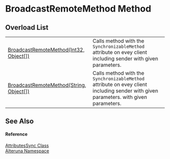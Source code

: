 # BroadcastRemoteMethod Method


## Overload List
<table>
<tr>
<td><a href="M_Alteruna_AttributesSync_BroadcastRemoteMethod">BroadcastRemoteMethod(Int32, Object[])</a></td>
<td>Calls method with the <code>SynchronizableMethod</code> attribute on evey client including sender with given parameters.</td></tr>
<tr>
<td><a href="M_Alteruna_AttributesSync_BroadcastRemoteMethod_1">BroadcastRemoteMethod(String, Object[])</a></td>
<td>Calls method with the <code>SynchronizableMethod</code> attribute on evey client including sender with given parameters. with given parameters.</td></tr>
</table>

## See Also


#### Reference
<a href="T_Alteruna_AttributesSync">AttributesSync Class</a>  
<a href="N_Alteruna">Alteruna Namespace</a>  
